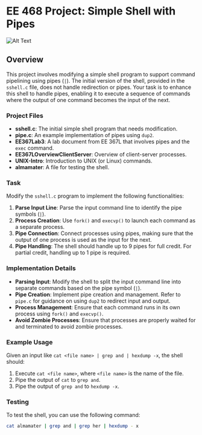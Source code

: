 # EE 468 Project: Simple Shell with Pipes
![Alt Text](https://media.geeksforgeeks.org/wp-content/uploads/Screenshot-from-2017-08-26-15-48-54.png)
## Overview

This project involves modifying a simple shell program to support command pipelining using pipes (`|`). The initial version of the shell, provided in the `sshell.c` file, does not handle redirection or pipes. Your task is to enhance this shell to handle pipes, enabling it to execute a sequence of commands where the output of one command becomes the input of the next.

### Project Files

- **sshell.c**: The initial simple shell program that needs modification.
- **pipe.c**: An example implementation of pipes using `dup2`.
- **EE367Lab3**: A lab document from EE 367L that involves pipes and the `exec` command.
- **EE367LOverviewClientServer**: Overview of client-server processes.
- **UNIX-Intro**: Introduction to UNIX (or Linux) commands.
- **almamater**: A file for testing the shell.

### Task

Modify the `sshell.c` program to implement the following functionalities:

1. **Parse Input Line**: Parse the input command line to identify the pipe symbols (`|`).
2. **Process Creation**: Use `fork()` and `execvp()` to launch each command as a separate process.
3. **Pipe Connection**: Connect processes using pipes, making sure that the output of one process is used as the input for the next.
4. **Pipe Handling**: The shell should handle up to 9 pipes for full credit. For partial credit, handling up to 1 pipe is required.

### Implementation Details

- **Parsing Input**: Modify the shell to split the input command line into separate commands based on the pipe symbol (`|`).
- **Pipe Creation**: Implement pipe creation and management. Refer to `pipe.c` for guidance on using `dup2` to redirect input and output.
- **Process Management**: Ensure that each command runs in its own process using `fork()` and `execvp()`.
- **Avoid Zombie Processes**: Ensure that processes are properly waited for and terminated to avoid zombie processes.

### Example Usage

Given an input like `cat <file name> | grep and | hexdump -x`, the shell should:

1. Execute `cat <file name>`, where `<file name>` is the name of the file.
2. Pipe the output of `cat` to `grep and`.
3. Pipe the output of `grep and` to `hexdump -x`.

### Testing

To test the shell, you can use the following command:

```bash
cat almamater | grep and | grep her | hexdump - x

